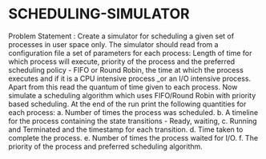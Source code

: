 # SCHEDULING-SIMULATOR
Problem Statement : Create a simulator for scheduling a given set of processes in user space only. The simulator should read from a configuration file a set of parameters for each process: Length of time for which process will execute, priority of the process and the preferred scheduling policy - FIFO or Round Robin, the time at which the process executes and if it is a CPU intensive process _or an I/O intensive process. Apart from this read the quantum of time given to each process. Now simulate a scheduling algorithm which uses FIFO/Round Robin with priority based scheduling. At the end of the run print the following quantities for each process: a. Number of times the process was scheduled. b. A timeline for the process containing the state transitions - Ready, waiting, c. Running and Terminated and the timestamp for each transition. d. Time taken to complete the process. e. Number of times the process waited for I/O. f. The priority of the process and preferred scheduling algorithm.
